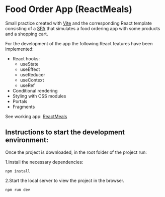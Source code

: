 # Food Order App (ReactMeals)

Small practice created with [Vite](https://vitejs.dev/) and the corresponding React template
consisting of a [SPA](https://en.wikipedia.org/wiki/Single-page_application) that simulates
a food ordering app with some products and a shopping cart.

For the development of the app the following React features have been implemented:
- React hooks:
  - useState
  - useEffect
  - useReducer
  - useContext
  - useRef
- Conditional rendering
- Styling with CSS modules
- Portals
- Fragments

See working app:
[ReactMeals](https://c0c-reactmeals.netlify.app/)

## Instructions to start the development environment:

Once the project is downloaded, in the root folder of the project run:

1.Install the necessary dependencies:

```shell
npm install
```

2.Start the local server to view the project in the browser.

```shell
npm run dev
```
